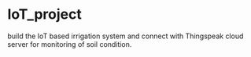 # IoT_project
build the IoT based irrigation system and connect with Thingspeak cloud server for monitoring of soil condition.
